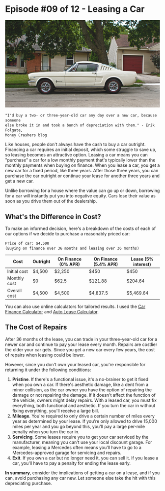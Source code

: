 # Episode #09 of 12 - Leasing a Car

![](episode-09.jpg)

	"I'd buy a two- or three-year-old car any day over a new car, because someone
	else broke it in and took a bunch of depreciation with them." - Erik Folgate,
	Money Crashers blog

Like houses, people don't always have the cash to buy a car outright. Financing a car requires an initial deposit, which some struggle to save up, so leasing becomes an attractive option. Leasing a car means you can "purchase" a car for a low monthly payment that's typically lower than the monthly payments when buying on finance. When you lease a car, you get a new car for a fixed period, like three years. After those three years, you can purchase the car outright or continue your lease for another three years and get a new car.

Unlike borrowing for a house where the value can go up or down, borrowing for a car will instantly put you into negative equity. Cars lose their value as soon as you drive them out of the dealership.

## What's the Difference in Cost?

To make an informed decision, here's a breakdown of the costs of each of our options if we decide to purchase a reasonably priced car:

	Price of car: $4,500
	(Buying on finance over 36 months and leasing over 36 months)

| Cost         | Outright | On Finance (0% APR) | On Finance (5.4% APR) | Lease (5% interest) |
| ------------ | -------- | ------------------- | --------------------- | ------------------- |
| Initial cost | $4,500   | $2,250              | $450                  | $450                |
| Monthly cost | $0       | $62.5               | $121.88               | $204.64             |
| Overall cost | $4,500   | $4,500              | $4,837.5              | $5,469.64           |


You can also use online calculators for tailored results. I used the [Car Finance Calculator](https://www.carfinance247.co.uk/car-finance-calculator) and [Auto Lease Calculator](http://www.calculator.net/auto-lease-calculator.html).

## The Cost of Repairs

After 36 months of the lease, you can trade in your three-year-old car for a newer car and continue to pay your lease every month. Repairs are costlier the older your car gets. Since you get a new car every few years, the cost of repairs when leasing could be lower.

However, since you don't own your leased car, you're responsible for returning it under the following conditions:

1. **Pristine**. If there's a functional issue, it's a no-brainer to get it fixed when you own a car. If there's aesthetic damage, like a dent from a minor collision, as the car owner you have the option of repairing the damage or not repairing the damage. If it doesn't affect the function of the vehicle, owners might delay repairs. With a leased car, you must fix everything, both functional and aesthetic. If you turn the car in without fixing everything, you'll receive a large bill.
2. **Mileage**. You're required to only drive a certain number of miles every year as determined by your lease. If you're only allowed to drive 15,000 miles per year and you go beyond this, you'll pay a large per-mile penalty when you turn the car in.
3. **Servicing**. Some leases require you to get your car serviced by the manufacturer, meaning you can't use your local discount garage. For example, leasing a Mercedes often means you'll have to go to a Mercedes-approved garage for servicing and repairs.
3. **Exit**. If you own a car but no longer need it, you can sell it. If you lease a car, you'll have to pay a penalty for ending the lease early.

**In summary**, consider the implications of getting a car on a lease, and if you can, avoid purchasing any car new. Let someone else take the hit with this depreciating purchase.
